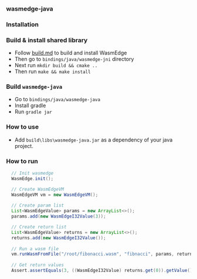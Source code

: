 ### wasmedge-java

### Installation

### Build & install shared library
- Follow [build.md](https://github.com/WasmEdge/WasmEdge/blob/master/docs/build.md) to build and install WasmEdge
- Then go to `bindings/java/wasmedge-jni` directory
- Next run `mkdir build && cmake ..`
- Then run `make && make install`

### Build `wasmedge-java`
- Go to `bindings/java/wasmedge-java`
- Install gradle
- Run `gradle jar`

### How to use
- Add `build\libs\wasmedge-java.jar` as a dependency of your java project.

### How to run

```java
  // Init wasmedge
  WasmEdge.init();

  // Create WasmEdgeVM
  WasmEdgeVM vm = new WasmEdgeVM();
  
  // Create param list
  List<WasmEdgeValue> params = new ArrayList<>();
  params.add(new WasmEdgeI32Value(3));

  // Create return list
  List<WasmEdgeValue> returns = new ArrayList<>();
  returns.add(new WasmEdgeI32Value());
  
  // Run a wasm file
  vm.runWasmFromFile("/root/fibonacci.wasm", "fibnacci", params, returns);
  
  // Get return values
  Assert.assertEquals(3, ((WasmEdgeI32Value) returns.get(0)).getValue());

```
